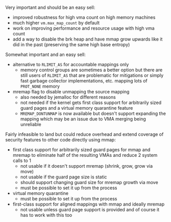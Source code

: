 Very important and should be an easy sell:

* improved robustness for high vma count on high memory machines
* much higher `vm.max_map_count` by default
* work on improving performance and resource usage with high vma count
* add a way to disable the brk heap and have mmap grow upwards like it did in
  the past (preserving the same high base entropy)

Somewhat important and an easy sell:

* alternative to `RLIMIT_AS` for accountable mappings only
    * memory control groups are sometimes a better option but there are still
      users of `RLIMIT_AS` that are problematic for mitigations or simply fast
      garbage collector implementations, etc. mapping lots of `PROT_NONE` memory
* mremap flag to disable unmapping the source mapping
    * also needed by jemalloc for different reasons
    * not needed if the kernel gets first class support for arbitrarily sized
      guard pages and a virtual memory quarantine feature
    * `MREMAP_DONTUNMAP` is now available but doesn't support expanding the
      mapping which may be an issue due to VMA merging being unreliable

Fairly infeasible to land but could reduce overhead and extend coverage of
security features to other code directly using mmap:

* first class support for arbitrarily sized guard pages for mmap and mremap to
  eliminate half of the resulting VMAs and reduce 2 system calls to 1
    * not usable if it doesn't support mremap (shrink, grow, grow via move)
    * not usable if the guard page size is static
    * should support changing guard size for mremap growth via move
    * must be possible to set it up from the process
* virtual memory quarantine
    * must be possible to set it up from the process
* first-class support for aligned mappings with mmap and ideally mremap
    * not usable unless guard page support is provided and of course it has to
      work with this too
